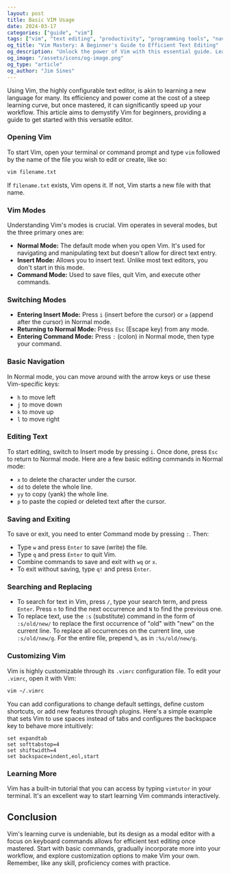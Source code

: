```yaml
---
layout: post
title: Basic VIM Usage
date: 2024-03-17
categories: ["guide", "vim"]
tags: ["vim", "text editing", "productivity", "programming tools", "navigation", "beginner guide"]
og_title: "Vim Mastery: A Beginner's Guide to Efficient Text Editing"
og_description: "Unlock the power of Vim with this essential guide. Learn key modes, navigation techniques, and editing strategies to transform your text editing workflow and boost productivity."
og_image: "/assets/icons/og-image.png"
og_type: "article"
og_author: "Jim Sines"
---
```

Using Vim, the highly configurable text editor, is akin to learning a new language for many. Its efficiency and power come at the cost of a steep learning curve, but once mastered, it can significantly speed up your workflow. This article aims to demystify Vim for beginners, providing a guide to get started with this versatile editor.

### Opening Vim

To start Vim, open your terminal or command prompt and type `vim` followed by the name of the file you wish to edit or create, like so:

```bash
vim filename.txt
```

If `filename.txt` exists, Vim opens it. If not, Vim starts a new file with that name.

### Vim Modes

Understanding Vim's modes is crucial. Vim operates in several modes, but the three primary ones are:

- **Normal Mode:** The default mode when you open Vim. It's used for navigating and manipulating text but doesn't allow for direct text entry.
- **Insert Mode:** Allows you to insert text. Unlike most text editors, you don't start in this mode.
- **Command Mode:** Used to save files, quit Vim, and execute other commands.

### Switching Modes

- **Entering Insert Mode:** Press `i` (insert before the cursor) or `a` (append after the cursor) in Normal mode.
- **Returning to Normal Mode:** Press `Esc` (Escape key) from any mode.
- **Entering Command Mode:** Press `:` (colon) in Normal mode, then type your command.

### Basic Navigation

In Normal mode, you can move around with the arrow keys or use these Vim-specific keys:

- `h` to move left
- `j` to move down
- `k` to move up
- `l` to move right

### Editing Text

To start editing, switch to Insert mode by pressing `i`. Once done, press `Esc` to return to Normal mode. Here are a few basic editing commands in Normal mode:

- `x` to delete the character under the cursor.
- `dd` to delete the whole line.
- `yy` to copy (yank) the whole line.
- `p` to paste the copied or deleted text after the cursor.

### Saving and Exiting

To save or exit, you need to enter Command mode by pressing `:`. Then:

- Type `w` and press `Enter` to save (write) the file.
- Type `q` and press `Enter` to quit Vim.
- Combine commands to save and exit with `wq` or `x`.
- To exit without saving, type `q!` and press `Enter`.

### Searching and Replacing

- To search for text in Vim, press `/`, type your search term, and press `Enter`. Press `n` to find the next occurrence and `N` to find the previous one.
- To replace text, use the `:s` (substitute) command in the form of `:s/old/new/` to replace the first occurrence of "old" with "new" on the current line. To replace all occurrences on the current line, use `:s/old/new/g`. For the entire file, prepend `%`, as in `:%s/old/new/g`.

### Customizing Vim

Vim is highly customizable through its `.vimrc` configuration file. To edit your `.vimrc`, open it with Vim:

```bash
vim ~/.vimrc
```

You can add configurations to change default settings, define custom shortcuts, or add new features through plugins. Here's a simple example that sets Vim to use spaces instead of tabs and configures the backspace key to behave more intuitively:

```vim
set expandtab
set softtabstop=4
set shiftwidth=4
set backspace=indent,eol,start
```

### Learning More

Vim has a built-in tutorial that you can access by typing `vimtutor` in your terminal. It's an excellent way to start learning Vim commands interactively.

## Conclusion

Vim's learning curve is undeniable, but its design as a modal editor with a focus on keyboard commands allows for efficient text editing once mastered. Start with basic commands, gradually incorporate more into your workflow, and explore customization options to make Vim your own. Remember, like any skill, proficiency comes with practice.
